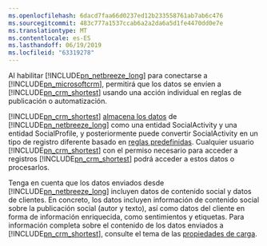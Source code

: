 ```yaml
---
ms.openlocfilehash: 6dacd7faa66d0237ed12b233558761ab7ab6c476
ms.sourcegitcommit: 483c777a1537ccab6a2a2da6a5d1fe4470dd0e7e
ms.translationtype: MT
ms.contentlocale: es-ES
ms.lasthandoff: 06/19/2019
ms.locfileid: "63319278"
---
```

Al habilitar [!INCLUDE[pn_netbreeze_long](pn-social-engagement-long.md)] para conectarse a [!INCLUDE[pn_microsoftcrm](pn-microsoftcrm.md)], permitirá que los datos se envíen a [!INCLUDE[pn_crm_shortest](pn-crm-shortest.md)] usando una acción individual en reglas de publicación o automatización.  
  
 [!INCLUDE[pn_crm_shortest](pn-crm-shortest.md)] [almacena los datos](https://go.microsoft.com/fwlink/p/?linkid=867082) de [!INCLUDE[pn_netbreeze_long](pn-social-engagement-long.md)] como una entidad SocialActivity y una entidad SocialProfile, y posteriormente puede convertir SocialActivity en un tipo de registro diferente basado en [reglas predefinidas](http://go.microsoft.com/fwlink/p/?LinkID=624394). Cualquier usuario [!INCLUDE[pn_crm_shortest](pn-crm-shortest.md)] con el permiso necesario para acceder a registros [!INCLUDE[pn_crm_shortest](pn-crm-shortest.md)] podrá acceder a estos datos o procesarlos.  
  
 Tenga en cuenta que los datos enviados desde [!INCLUDE[pn_netbreeze_long](pn-social-engagement-long.md)] incluyen datos de contenido social y datos de clientes. En concreto, los datos incluyen información de contenido social sobre la publicación social (autor y texto), así como datos del cliente en forma de información enriquecida, como sentimientos y etiquetas. Para información completa sobre el contenido de los datos enviados a [!INCLUDE[pn_crm_shortest](pn-crm-shortest.md)], consulte el tema de las [propiedades de carga](http://go.microsoft.com/fwlink/p/?LinkID=799094).